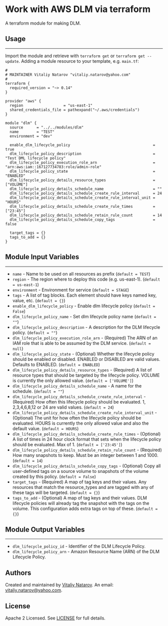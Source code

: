 # Work with AWS DLM via terraform

A terraform module for making DLM.


## Usage
----------------------
Import the module and retrieve with ```terraform get``` or ```terraform get --update```. Adding a module resource to your template, e.g. `main.tf`:

```
#
# MAINTAINER Vitaliy Natarov "vitaliy.natarov@yahoo.com"
#
terraform {
  required_version = "~> 0.14"
}

provider "aws" {
  region                  = "us-east-1"
  shared_credentials_file = pathexpand("~/.aws/credentials")
}

module "dlm" {
  source      = "../../modules/dlm"
  name        = "TEST"
  environment = "dev"

  enable_dlm_lifecycle_policy                                     = true
  dlm_lifecycle_policy_description                                = "Test DML lifecycle policy"
  dlm_lifecycle_policy_execution_role_arn                         = "arn:aws:iam::167127734783:role/admin-role"
  dlm_lifecycle_policy_state                                      = "ENABLED"
  dlm_lifecycle_policy_details_resource_types                     = ["VOLUME"]
  dlm_lifecycle_policy_details_schedule_name                      = ""
  dlm_lifecycle_policy_details_schedule_create_rule_interval      = 24
  dlm_lifecycle_policy_details_schedule_create_rule_interval_unit = "HOURS"
  dlm_lifecycle_policy_details_schedule_create_rule_times         = ["23:45"]
  dlm_lifecycle_policy_details_schedule_retain_rule_count         = 14
  dlm_lifecycle_policy_details_schedule_copy_tags                 = false

  target_tags = {}
  tags_to_add = {}
}
```

## Module Input Variables
----------------------
- `name` - Name to be used on all resources as prefix (`default = TEST`)
- `region` - The region where to deploy this code (e.g. us-east-1). (`default = us-east-1`)
- `environment` - Environment for service (`default = STAGE`)
- `tags` - A list of tag blocks. Each element should have keys named key, value, etc. (`default = {}`)
- `enable_dlm_lifecycle_policy` - Enable dlm lifecycle policy (`default = False`)
- `dlm_lifecycle_policy_name` - Set dlm lifecycle policy name (`default = ""`)
- `dlm_lifecycle_policy_description` - A description for the DLM lifecycle policy. (`default = ""`)
- `dlm_lifecycle_policy_execution_role_arn` - (Required) The ARN of an IAM role that is able to be assumed by the DLM service. (`default = null`)
- `dlm_lifecycle_policy_state` - (Optional) Whether the lifecycle policy should be enabled or disabled. ENABLED or DISABLED are valid values. Defaults to ENABLED. (`default = ENABLED`)
- `dlm_lifecycle_policy_details_resource_types` - (Required) A list of resource types that should be targeted by the lifecycle policy. VOLUME is currently the only allowed value. (`default = ['VOLUME']`)
- `dlm_lifecycle_policy_details_schedule_name` - A name for the schedule. (`default = ""`)
- `dlm_lifecycle_policy_details_schedule_create_rule_interval` - (Required) How often this lifecycle policy should be evaluated. 1, 2,3,4,6,8,12 or 24 are valid values. (`default = 24`)
- `dlm_lifecycle_policy_details_schedule_create_rule_interval_unit` - (Optional) The unit for how often the lifecycle policy should be evaluated. HOURS is currently the only allowed value and also the default value. (`default = HOURS`)
- `dlm_lifecycle_policy_details_schedule_create_rule_times` - (Optional) A list of times in 24 hour clock format that sets when the lifecycle policy should be evaluated. Max of 1. (`default = ['23:45']`)
- `dlm_lifecycle_policy_details_schedule_retain_rule_count` - (Required) How many snapshots to keep. Must be an integer between 1 and 1000. (`default = 14`)
- `dlm_lifecycle_policy_details_schedule_copy_tags` - (Optional) Copy all user-defined tags on a source volume to snapshots of the volume created by this policy. (`default = False`)
- `target_tags` - (Required) A map of tag keys and their values. Any resources that match the resource_types and are tagged with any of these tags will be targeted. (`default = {}`)
- `tags_to_add` - (Optional) A map of tag keys and their values. DLM lifecycle policies will already tag the snapshot with the tags on the volume. This configuration adds extra tags on top of these. (`default = {}`)

## Module Output Variables
----------------------
- `dlm_lifecycle_policy_id` - Identifier of the DLM Lifecycle Policy.
- `dlm_lifecycle_policy_arn` - Amazon Resource Name (ARN) of the DLM Lifecycle Policy.


## Authors

Created and maintained by [Vitaliy Natarov](https://github.com/SebastianUA). An email: [vitaliy.natarov@yahoo.com](vitaliy.natarov@yahoo.com).

## License

Apache 2 Licensed. See [LICENSE](https://github.com/SebastianUA/terraform/blob/master/LICENSE) for full details.
